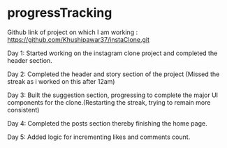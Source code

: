 # progressTracking

Github link of project on which I am working : https://github.com/Khushipawar37/instaClone.git

Day 1: Started working on the instagram clone project and completed the header section. 

Day 2: Completed the header and story section of the project (Missed the streak as i worked on this after 12am)

Day 3: Built the suggestion section, progressing to complete the major UI components for the clone.(Restarting the streak, trying to remain more consistent)

Day 4: Completed the posts section thereby finishing the home page. 

Day 5: Added logic for incrementing likes and comments count. 

